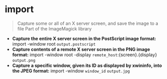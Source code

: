 # import
> Capture some or all of an X server screen, and save the image to a file
> Part of the ImageMagick library
- **Capture the entire X server screen in the PostScript image format:**
import -window root `output.postscript`
- **Capture contents of a remote X server screen in the PNG image format:**
import -window root -display `remote_host`:{screen}.{display} `output.png`
- **Capture a specific window, given its ID as displayed by xwininfo, into the JPEG format:**
import -window `window_id` `output.jpg`
